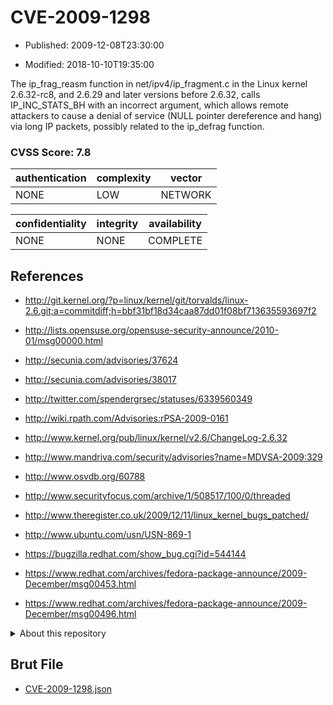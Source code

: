 # CVE-2009-1298

- Published: 2009-12-08T23:30:00

- Modified: 2018-10-10T19:35:00

The ip_frag_reasm function in net/ipv4/ip_fragment.c in the Linux kernel 2.6.32-rc8, and 2.6.29 and later versions before 2.6.32, calls IP_INC_STATS_BH with an incorrect argument, which allows remote attackers to cause a denial of service (NULL pointer dereference and hang) via long IP packets, possibly related to the ip_defrag function.

### CVSS Score: **7.8**

| authentication | complexity | vector |
| --- | --- | --- |
| NONE | LOW | NETWORK |

| confidentiality | integrity | availability |
| --- | --- | --- |
| NONE | NONE | COMPLETE |

## References

* http://git.kernel.org/?p=linux/kernel/git/torvalds/linux-2.6.git;a=commitdiff;h=bbf31bf18d34caa87dd01f08bf713635593697f2

* http://lists.opensuse.org/opensuse-security-announce/2010-01/msg00000.html

* http://secunia.com/advisories/37624

* http://secunia.com/advisories/38017

* http://twitter.com/spendergrsec/statuses/6339560349

* http://wiki.rpath.com/Advisories:rPSA-2009-0161

* http://www.kernel.org/pub/linux/kernel/v2.6/ChangeLog-2.6.32

* http://www.mandriva.com/security/advisories?name=MDVSA-2009:329

* http://www.osvdb.org/60788

* http://www.securityfocus.com/archive/1/508517/100/0/threaded

* http://www.theregister.co.uk/2009/12/11/linux_kernel_bugs_patched/

* http://www.ubuntu.com/usn/USN-869-1

* https://bugzilla.redhat.com/show_bug.cgi?id=544144

* https://www.redhat.com/archives/fedora-package-announce/2009-December/msg00453.html

* https://www.redhat.com/archives/fedora-package-announce/2009-December/msg00496.html

<details>
<summary>About this repository</summary> 

  This repository is part of the project [Live Hack CVE](https://github.com/Live-Hack-CVE). Main website can be found [www.live-hack.org](https://www.live-hack.org) 
  
  Made by [Sn0wAlice](https://github.com/Sn0wAlice) for the people that care about security and need to have a feed of the latest CVEs. Hope you enjoy it, don't forget to star the repo and follow me on [Twitter](https://twitter.com/Sn0wAlice) and [Github](https://github.com/Sn0wAlice). And that is my [personnal website](https://www.alice-snow.me/)

  - [Home Page](https://github.com/Live-Hack-CVE)
  - [Framework](https://github.com/Live-Hack-CVE/cve-framework)
  - [CVE database](https://github.com/Live-Hack-CVE/full_database)
  - [Changelog](https://github.com/Live-Hack-CVE/Changelog)
</details>

## Brut File

* [CVE-2009-1298.json](https://raw.githubusercontent.com/Live-Hack-CVE/full_database/main/cves/2009/CVE-2009-1298.json)


